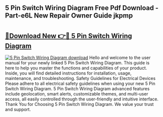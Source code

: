 ## 5 Pin Switch Wiring Diagram Free Pdf Download - Part-e6L New Repair Owner Guide jkpmp

# <h2><a href="http://dfpyj9.blite.top/?on=5+Pin+Switch+Wiring+Diagram">🔗Download New 👉🔴 5 Pin Switch Wiring Diagram</a></h2>

[![5 Pin Switch Wiring Diagram download](https://i.imgur.com/lujVjoI.png)](http://dfpyj9.blite.top/?on=5+Pin+Switch+Wiring+Diagram)
Hello and welcome to the user manual for your newly linked 5 Pin Switch Wiring Diagram. This guide is here to help you master the functions and capabilities of your product. Inside, you will find detailed instructions for installation, usage, maintenance, and troubleshooting. Safety Guidelines for Electrical Devices Please adhere to all electrical safety guidelines when using your new 5 Pin Switch Wiring Diagram. 5 Pin Switch Wiring Diagram advanced features include geolocation, smart alerts, customizable themes, and multi-user access, all easily controlled through the user-friendly and intuitive interface. Thank You for Choosing 5 Pin Switch Wiring Diagram. We value your trust and support.
